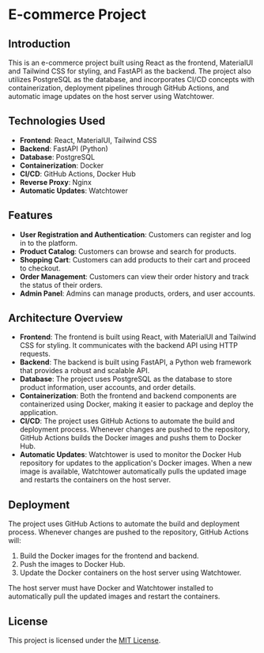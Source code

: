 # E-commerce Project

## Introduction
This is an e-commerce project built using React as the frontend, MaterialUI and Tailwind CSS for styling, and FastAPI as the backend. The project also utilizes PostgreSQL as the database, and incorporates CI/CD concepts with containerization, deployment pipelines through GitHub Actions, and automatic image updates on the host server using Watchtower.

## Technologies Used
- **Frontend**: React, MaterialUI, Tailwind CSS
- **Backend**: FastAPI (Python)
- **Database**: PostgreSQL
- **Containerization**: Docker
- **CI/CD**: GitHub Actions, Docker Hub
- **Reverse Proxy**: Nginx
- **Automatic Updates**: Watchtower

## Features
- **User Registration and Authentication**: Customers can register and log in to the platform.
- **Product Catalog**: Customers can browse and search for products.
- **Shopping Cart**: Customers can add products to their cart and proceed to checkout.
- **Order Management**: Customers can view their order history and track the status of their orders.
- **Admin Panel**: Admins can manage products, orders, and user accounts.

## Architecture Overview
- **Frontend**: The frontend is built using React, with MaterialUI and Tailwind CSS for styling. It communicates with the backend API using HTTP requests.
- **Backend**: The backend is built using FastAPI, a Python web framework that provides a robust and scalable API.
- **Database**: The project uses PostgreSQL as the database to store product information, user accounts, and order details.
- **Containerization**: Both the frontend and backend components are containerized using Docker, making it easier to package and deploy the application.
- **CI/CD**: The project uses GitHub Actions to automate the build and deployment process. Whenever changes are pushed to the repository, GitHub Actions builds the Docker images and pushs them to Docker Hub.
- **Automatic Updates**: Watchtower is used to monitor the Docker Hub repository for updates to the application's Docker images. When a new image is available, Watchtower automatically pulls the updated image and restarts the containers on the host server.


## Deployment
The project uses GitHub Actions to automate the build and deployment process. Whenever changes are pushed to the repository, GitHub Actions will:
1. Build the Docker images for the frontend and backend.
2. Push the images to Docker Hub.
3. Update the Docker containers on the host server using Watchtower.

The host server must have Docker and Watchtower installed to automatically pull the updated images and restart the containers.

## License
This project is licensed under the [MIT License](LICENSE).